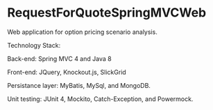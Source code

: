 # RequestForQuoteSpringMVCWeb

Web application for option pricing scenario analysis.

Technology Stack:

Back-end: Spring MVC 4 and Java 8

Front-end: JQuery, Knockout.js, SlickGrid

Persistance layer: MyBatis, MySql, and MongoDB.

Unit testing: JUnit 4, Mockito, Catch-Exception, and Powermock.

